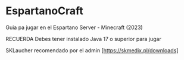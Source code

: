 # EspartanoCraft
Guia pa jugar en el Espartano Server - Minecraft (2023)

RECUERDA
Debes tener instalado Java 17 o superior para jugar

SKLaucher recomendado por el admin [https://skmedix.pl/downloads]
